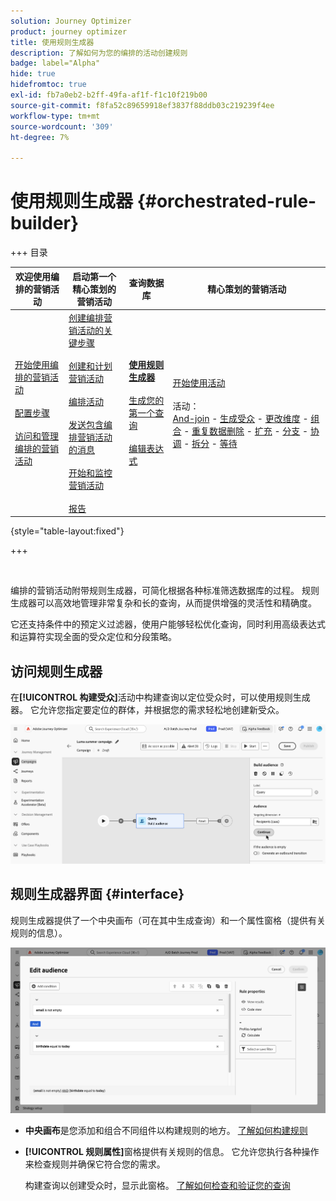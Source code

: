 ```yaml
---
solution: Journey Optimizer
product: journey optimizer
title: 使用规则生成器
description: 了解如何为您的编排的活动创建规则
badge: label="Alpha"
hide: true
hidefromtoc: true
exl-id: fb7a0eb2-b2ff-49fa-af1f-f1c10f219b00
source-git-commit: f8fa52c89659918ef3837f88ddb03c219239f4ee
workflow-type: tm+mt
source-wordcount: '309'
ht-degree: 7%

---
```



# 使用规则生成器 {#orchestrated-rule-builder}

+++ 目录

| 欢迎使用编排的营销活动 | 启动第一个精心策划的营销活动 | 查询数据库 | 精心策划的营销活动 |
|---|---|---|---|
| [开始使用编排的营销活动](gs-orchestrated-campaigns.md)<br/><br/>[配置步骤](configuration-steps.md)<br/><br/>[访问和管理编排的营销活动](access-manage-orchestrated-campaigns.md) | [创建编排营销活动的关键步骤](gs-campaign-creation.md)<br/><br/>[创建和计划营销活动](create-orchestrated-campaign.md)<br/><br/>[编排活动](orchestrate-activities.md)<br/><br/>[发送包含编排营销活动的消息](send-messages.md)<br/><br/>[开始和监控营销活动](start-monitor-campaigns.md)<br/><br/>[报告](reporting-campaigns.md) | <b>[使用规则生成器](orchestrated-rule-builder.md)</b><br/><br/>[生成您的第一个查询](build-query.md)<br/><br/>[编辑表达式](edit-expressions.md) | [开始使用活动](activities/about-activities.md)<br/><br/>活动：<br/>[And-join](activities/and-join.md) - [生成受众](activities/build-audience.md) - [更改维度](activities/change-dimension.md) - [组合](activities/combine.md) - [重复数据删除](activities/deduplication.md) - [扩充](activities/enrichment.md) - [分支](activities/fork.md) - [协调](activities/reconciliation.md) - [拆分](activities/split.md) - [等待](activities/wait.md) |

{style="table-layout:fixed"}

+++

<br/>

编排的营销活动附带规则生成器，可简化根据各种标准筛选数据库的过程。 规则生成器可以高效地管理非常复杂和长的查询，从而提供增强的灵活性和精确度。

它还支持条件中的预定义过滤器，使用户能够轻松优化查询，同时利用高级表达式和运算符实现全面的受众定位和分段策略。

## 访问规则生成器

在&#x200B;**[!UICONTROL 构建受众]**&#x200B;活动中构建查询以定位受众时，可以使用规则生成器。 它允许您指定要定位的群体，并根据您的需求轻松地创建新受众。

![图像显示生成受众活动](assets/rule-builder-query.png)

## 规则生成器界面 {#interface}

规则生成器提供了一个中央画布（可在其中生成查询）和一个属性窗格（提供有关规则的信息）。

![显示规则生成器界面的图像](assets/rule-builder-interface.png)

* **中央画布**&#x200B;是您添加和组合不同组件以构建规则的地方。 [了解如何构建规则](../orchestrated/build-query.md)

* **[!UICONTROL 规则属性]**&#x200B;窗格提供有关规则的信息。 它允许您执行各种操作来检查规则并确保它符合您的需求。

  构建查询以创建受众时，显示此窗格。 [了解如何检查和验证您的查询](build-query.md#check-and-validate-your-query)
